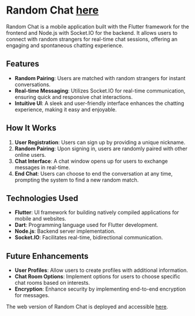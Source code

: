 # Random Chat [here](https://justin-prabhakaran.github.io/randomchat.github.io/)

Random Chat is a mobile application built with the Flutter framework for the frontend and Node.js with Socket.IO for the backend. It allows users to connect with random strangers for real-time chat sessions, offering an engaging and spontaneous chatting experience.

## Features

- **Random Pairing**: Users are matched with random strangers for instant conversations.
- **Real-time Messaging**: Utilizes Socket.IO for real-time communication, ensuring quick and responsive chat interactions.
- **Intuitive UI**: A sleek and user-friendly interface enhances the chatting experience, making it easy and enjoyable.

## How It Works

1. **User Registration**: Users can sign up by providing a unique nickname.
2. **Random Pairing**: Upon signing in, users are randomly paired with other online users.
3. **Chat Interface**: A chat window opens up for users to exchange messages in real-time.
4. **End Chat**: Users can choose to end the conversation at any time, prompting the system to find a new random match.

## Technologies Used

- **Flutter**: UI framework for building natively compiled applications for mobile and websites.
- **Dart**: Programming language used for Flutter development.
- **Node.js**: Backend server implementation.
- **Socket.IO**: Facilitates real-time, bidirectional communication.


## Future Enhancements

- **User Profiles**: Allow users to create profiles with additional information.
- **Chat Room Options**: Implement options for users to choose specific chat rooms based on interests.
- **Encryption**: Enhance security by implementing end-to-end encryption for messages.

The web version of Random Chat is deployed and accessible [here](https://justin-prabhakaran.github.io/randomchat.github.io/).
